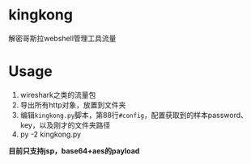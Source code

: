 # kingkong

解密哥斯拉webshell管理工具流量

# Usage

1. wireshark之类的流量包
2. 导出所有http对象，放置到文件夹
3. 编辑`kingkong.py`脚本，第88行`#config`，配置获取到的样本password、key，以及刚才的文件夹路径
4. py -2 kingkong.py

**目前只支持jsp，base64+aes的payload**
